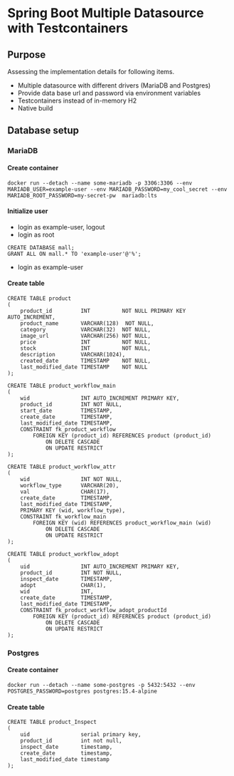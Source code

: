 # Spring Boot Multiple Datasource with Testcontainers

## Purpose

Assessing the implementation details for following items.

- Multiple datasource with different drivers (MariaDB and Postgres)
- Provide data base url and password via environment variables
- Testcontainers instead of in-memory H2
- Native build

## Database setup

### MariaDB

#### Create container

```
docker run --detach --name some-mariadb -p 3306:3306 --env MARIADB_USER=example-user --env MARIADB_PASSWORD=my_cool_secret --env MARIADB_ROOT_PASSWORD=my-secret-pw  mariadb:lts
```

#### Initialize user

- login as example-user, logout
- login as root

```mariadb
CREATE DATABASE mall;
GRANT ALL ON mall.* TO 'example-user'@'%';
```

- login as example-user

#### Create table

```mariadb
CREATE TABLE product
(
    product_id         INT          NOT NULL PRIMARY KEY AUTO_INCREMENT,
    product_name       VARCHAR(128)  NOT NULL,
    category           VARCHAR(32)  NOT NULL,
    image_url          VARCHAR(256) NOT NULL,
    price              INT          NOT NULL,
    stock              INT          NOT NULL,
    description        VARCHAR(1024),
    created_date       TIMESTAMP    NOT NULL,
    last_modified_date TIMESTAMP    NOT NULL
);

CREATE TABLE product_workflow_main
(
    wid                INT AUTO_INCREMENT PRIMARY KEY,
    product_id         INT NOT NULL,
    start_date         TIMESTAMP,
    create_date        TIMESTAMP,
    last_modified_date TIMESTAMP,
    CONSTRAINT fk_product_workflow
        FOREIGN KEY (product_id) REFERENCES product (product_id)
            ON DELETE CASCADE
            ON UPDATE RESTRICT
);

CREATE TABLE product_workflow_attr
(
    wid                INT NOT NULL,
    workflow_type      VARCHAR(20),
    val                CHAR(17),
    create_date        TIMESTAMP,
    last_modified_date TIMESTAMP,
    PRIMARY KEY (wid, workflow_type),
    CONSTRAINT fk_workflow_main
        FOREIGN KEY (wid) REFERENCES product_workflow_main (wid)
            ON DELETE CASCADE
            ON UPDATE RESTRICT
);

CREATE TABLE product_workflow_adopt
(
    uid                INT AUTO_INCREMENT PRIMARY KEY,
    product_id         INT NOT NULL,
    inspect_date       TIMESTAMP,
    adopt              CHAR(1),
    wid                INT,
    create_date        TIMESTAMP,
    last_modified_date TIMESTAMP,
    CONSTRAINT fk_product_workflow_adopt_productId
        FOREIGN KEY (product_id) REFERENCES product (product_id)
            ON DELETE CASCADE
            ON UPDATE RESTRICT  
);
```

### Postgres

#### Create container

```
docker run --detach --name some-postgres -p 5432:5432 --env POSTGRES_PASSWORD=postgres postgres:15.4-alpine
```

#### Create table

```postgresql
CREATE TABLE product_Inspect
(
    uid                serial primary key,
    product_id         int not null,
    inspect_date       timestamp,
    create_date        timestamp,
    last_modified_date timestamp
);
```
